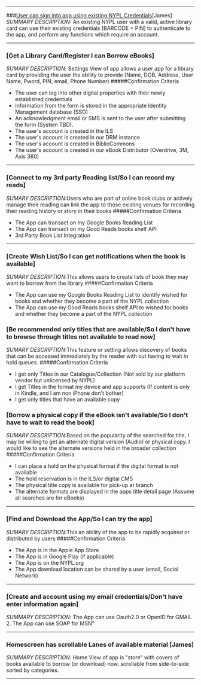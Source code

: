 ***

###[User can sign into app using existing NYPL Credentials](https://app.asana.com/0/12956401148094/12956401148102)[James]
_SUMMARY DESCRIPTION:_ An existing NYPL user with a valid, active library card can use their existing credentials [BARCODE + PIN] to authenticate to the app, and perform any functions which require an account. 
***

### [Get a Library Card/Register I can Borrow eBooks]	
_SUMARY DESCRIPTION_: Settings View of app allows a user app for a library card by providing the user the ability to provide (Name, DOB, Address, User Name, Pword, PIN, email, Phone Number)
#####Confirmation Criteria
* The user can log into other digital properties with their newly established credentials
* Information from the form is stored in the appropriate Identity Management database (SSO)
* An acknowledgment email or SMS is sent to the user after submitting the form (System TBD).
* The user's account is created in the ILS
* The user's account is created in our DRM instance
* The user's account is created in BiblioCommons
* The user's account is created in our eBook Distributor (Overdrive, 3M, Axis 360)
***

### [Connect to my 3rd party Reading list/So I can record my reads]
_SUMARY DESCRIPTION_:Users who are part of online book clubs or actively manage their reading can link the app to those existing venues for recording their reading history or story in their books
#####Confirmation Criteria
* The App can transact on my Google Books Reading List
* The App can transact on my Good Reads books shelf API
* 3rd Party Book List Integration
***

### [Create Wish List/So I can get notifications when the book is available]
_SUMARY DESCRIPTION_:This allows users to create lists of book they may want to borrow from the library
#####Confirmation Criteria
* The App can use my Google Books Reading List to identify wished for books and whether they become a part of the NYPL collection
* The App can use my Good Reads books shelf API to wished for books and whether they become a part of the NYPL collection

### [Be recommended only titles that are available/So I don't have to browse through titles not available to read now]
_SUMARY DESCRIPTION_:This feature or setting allows discovery of books that can be accessed immediately by the reader with out having to wait in hold queues.
#####Confirmation Criteria
* I get only Titles in our Catalogue/Collection (Not sold by our platform vendor but unlicensed by NYPL)
* I get Titles in the format my device and app supports (If content is only in Kindle, and I am non iPhone don't bother)
* I get only titles that have an available copy 

### [Borrow a physical copy if the eBook isn't available/So I don't have to wait to read the book]
_SUMARY DESCRIPTION_:Based on the popularity of the searched for title, I may be willing to get an alternate digital version (Audio) or  physical copy.  I would like to see the alternate versions held in the broader collection
#####Confirmation Criteria
* I can place a hold on the physical format if the digital format is not available
* The hold reservation is in the ILS/or digital CMS
* The physical title copy is available for pick-up at branch
* The alternate formats are displayed in the apps title detail page (Assume all searches are for eBooks)
***

### [Find and Download the App/So I can try the app]
_SUMARY DESCRIPTION_:This an ability of the app to be rapidly acquired or distributed by users
#####Confirmation Criteria
* The App is In the Apple App Store
* The App is in Google Play (if applicable)
* The App is on the NYPL.org
* The App download location can be shared by a user (email, Social Network)
***

### [Create and account using my email credentials/Don't have enter information again]
_SUMMARY DESCRIPTION_:
The App can use Oauth2.0 or OpenID for GMAIL
2. The App can use SOAP for MSN"

***
### Homescreen has scrollable Lanes of available material [James]
_SUMMARY DESCRIPTION_: Home View of app is "store" with covers of books available to borrow (or download) now, scrollable from side-to-side sorted by categories.

***

### 